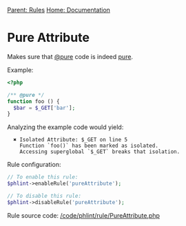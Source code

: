 
[Parent: Rules](/documentation/rules.md) [Home: Documentation](/documentation/index.md)

Pure Attribute
==============

Makes sure that [@pure](/documentation/attribute/pure.md) code is indeed
[pure](/documentation/glossary/isolation.md).

Example:

```php
<?php

/** @pure */
function foo () {
  $bar = $_GET['bar'];
}
```

Analyzing the example code would yield:

```
  ✖ Isolated Attribute: $_GET on line 5
    Function `foo()` has been marked as isolated.
    Accessing superglobal `$_GET` breaks that isolation.
```

Rule configuration:

```php
// To enable this rule:
$phlint->enableRule('pureAttribute');

// To disable this rule:
$phlint->disableRule('pureAttribute');
```

Rule source code: [/code/phlint/rule/PureAttribute.php](/code/phlint/rule/PureAttribute.php)
